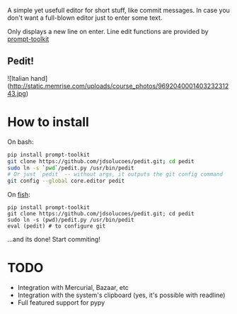 A simple yet usefull editor for short stuff, like commit messages.
In case you don't want a full-blown editor just to enter some text.

Only displays a new line on enter. Line edit functions are provided by [prompt-toolkit](https://github.com/jonathanslenders/python-prompt-toolkit)

## Pedit!
![Italian hand]
(http://static.memrise.com/uploads/course_photos/969204000140323231243.jpg)

How to install
==============

On bash:

```bash
pip install prompt-toolkit
git clone https://github.com/jdsolucoes/pedit.git; cd pedit
sudo ln -s `pwd`/pedit.py /usr/bin/pedit
# Or just `pedit` -- without args, it outputs the git config command
git config --global core.editor pedit
```


On [fish](http://fishshell.com):

```fish
pip install prompt-toolkit
git clone https://github.com/jdsolucoes/pedit.git; cd pedit
sudo ln -s (pwd)/pedit.py /usr/bin/pedit
eval (pedit) # to configure git
```

...and its done! Start commiting!

TODO
====

 * Integration with Mercurial, Bazaar, etc
 * Integration with the system's clipboard (yes, it's possible with readline)
 * Full featured support for pypy
